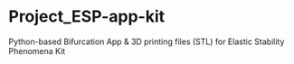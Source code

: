 # Project_ESP-app-kit
Python-based Bifurcation App &amp; 3D printing files (STL) for Elastic Stability Phenomena Kit
